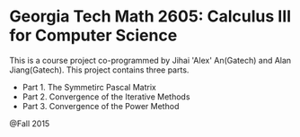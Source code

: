# Georgia Tech Math 2605: Calculus III for Computer Science

This is a course project co-programmed by Jihai 'Alex' An(Gatech) and Alan Jiang(Gatech). This project contains three parts.

* Part 1. The Symmetirc Pascal Matrix
* Part 2. Convergence of the Iterative Methods
* Part 3. Convergence of the Power Method

@Fall 2015
